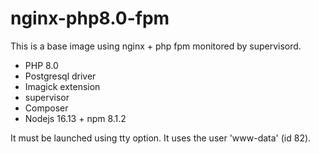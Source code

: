 # nginx-php8.0-fpm

This is a base image using nginx + php fpm monitored by supervisord.

- PHP 8.0
- Postgresql driver
- Imagick extension
- supervisor
- Composer
- Nodejs 16.13 + npm 8.1.2

It must be launched using tty option.
It uses the user 'www-data' (id 82).
